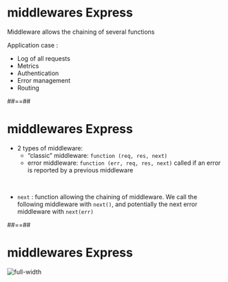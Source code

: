 # middlewares Express

Middleware allows the chaining of several functions

Application case :
* Log of all requests
* Metrics
* Authentication
* Error management
* Routing

##==##

# middlewares Express


* 2 types of middleware:
  * “classic” middleware: `function (req, res, next)`
  * error middleware: `function (err, req, res, next)` called if an error is reported by a previous middleware
<br>

* `next` : function allowing the chaining of middleware. We call the following middleware with `next()`, and potentially the next error middleware with `next(err)`

##==##
<!-- .slide: class="full-center" -->

# middlewares Express

![full-width](./assets/images/express_middlewares.svg)
